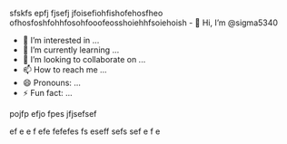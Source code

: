  sfskfs epfj fjsefj jfoisefiohfishofehosfheo ofhosfoshfohhfosohfooofeosshoiehhfsoiehoish                          -   👋 Hi, I’m @sigma5340
- 👀 I’m interested in ...
- 🌱 I’m currently learning ...
- 💞️ I’m looking to collaborate on ...
- 📫 How to reach me ...
- 😄 Pronouns: ...
- ⚡ Fun fact: ...

<!---
sigma5340/sigma5340 is a ✨ special ✨ repository because its `README.md` (this file) appears on your GitHub profile.
You can click the Preview link to take a look at your changes.
--->
pojfp efjo fpes jfjsefsef

ef
e
 e
 f 
 efe
 fefefes
 fs
 eseff
 sefs 
 sef
  e
  f
  e
